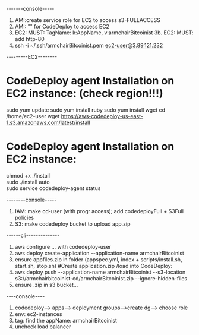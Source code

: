 -------console-----
1. AMI:create service role for EC2 to access s3-FULLACCESS
2. AMI: ""                   for CodeDeploy to access EC2
3. EC2: MUST: TagName: k:AppName, v:armchairBitcoinist
3b. EC2: MUST: add http-80
4. ssh -i ~/.ssh/armchairBitcoinist.pem ec2-user@3.89.121.232

---------EC2--------
# CodeDeploy agent Installation on EC2 instance: (check region!!!)
sudo yum update
sudo yum install ruby
sudo yum install wget
cd /home/ec2-user
wget https://aws-codedeploy-us-east-1.s3.amazonaws.com/latest/install
# CodeDeploy agent Installation on EC2 instance:
chmod +x ./install  
sudo ./install auto   
sudo service codedeploy-agent status

--------console-----
1. IAM: make cd-user (with progr access); add codedeployFull + S3Full policies
2. S3: make codedeploy bucket to upload app.zip

------cli--------------
1. aws configure ... with codedeploy-user
2. aws deploy create-application --application-name armchairBitcoinist
3. ensure appfiles.zip in folder (appspec.yml, index + scripts/install.sh, start.sh, stop.sh)
#Create application.zip /load into CodeDeploy:
3. aws deploy push --application-name armchairBitcoinist --s3-location s3://armchairbitcoinist-cd/armchairBitcoinist.zip --ignore-hidden-files
4. ensure .zip in s3 bucket...

----console----
1. codedeploy--> apps--> deployment groups-->create dg--> choose role
1. env: ec2-instances
2. tag: find the appName: armchairBitcoinist
3. uncheck load balancer
